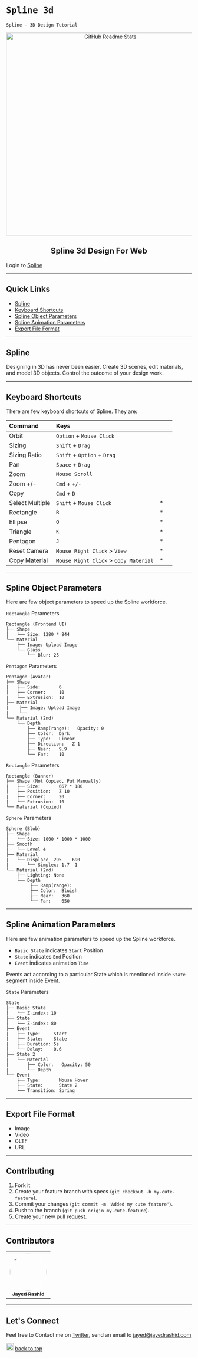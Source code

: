 
# `Spline 3d`

`Spline - 3D Design Tutorial`

<p align="center">
 <img width="550px" src="https://images.ctfassets.net/ooa29xqb8tix/3o9JjDLNNqNyctDjtHUg2T/50b3c6a6abb2c3a1a1969803d87349ed/Create_3D_site_with_Spline_and_React_image_1.jpg" align="center" alt="GitHub Readme Stats" />
 <h2 align="center">Spline 3d Design For Web</h2>
</p>

Login to [Spline](https://app.spline.design/signin)


---

## Quick Links

- [Spline](#spline)
- [Keyboard Shortcuts](#keyboard-shortcuts)
- [Spline Object Parameters](#spline-object-parameters)
- [Spline Animation Parameters](#spline-animation-parameters)
- [Export File Format](#export-file-format)



---

## Spline

Designing in 3D has never been easier. Create 3D scenes, edit materials, and model 3D objects. Control the outcome of your design work.

---

## Keyboard Shortcuts

There are few keyboard shortcuts of Spline. They are:


| Command            | Keys                                  |   |  |
|:-------------------|:--------------------------------------|---|--|
| Orbit              | `Option` + `Mouse Click`              |   |  |
| Sizing             | `Shift` + `Drag`                      |   |  |
| Sizing Ratio       | `Shift` + `Option` + `Drag`           |   |  |
| Pan                | `Space` + `Drag`                      |   |  |
| Zoom               | `Mouse Scroll`                        |   |  |
| Zoom +/-           | `Cmd` + `+/-`                         |   |  |
| Copy               | `Cmd` + `D`                           |   |  |
| Select Multiple    | `Shift` + `Mouse Click`               | * |  |
| Rectangle          | `R`                                   | * |  |
| Ellipse            | `O`                                   | * |  |
| Triangle           | `K`                                   | * |  |
| Pentagon           | `J`                                   | * |  |
| Reset Camera       | `Mouse Right Click` > `View`          | * |  |
| Copy Material      | `Mouse Right Click` > `Copy Material` | * |  |


---

## Spline Object Parameters

Here are few object parameters to speed up the Spline workforce.

`Rectangle` Parameters

```
Rectangle (Frontend UI)
├── Shape
|   └── Size: 1280 * 844
└── Material
    ├── Image: Upload Image
    └── Glass
        └── Blur: 25
```

`Pentagon` Parameters

```
Pentagon (Avatar)
├── Shape
|   ├── Side:       6
|   ├── Corner:     10
|   └── Extrusion:  10
├── Material
|    ├── Image: Upload Image
|    └── 
└── Material (2nd)
    └── Depth
        ├── Ramp(range):   Opacity: 0
        ├── Color:  Dark
        ├── Type:   Linear
        ├── Direction:   Z 1
        ├── Near:   9.9
        └── Far:    10
```

`Rectangle` Parameters

```
Rectangle (Banner)
├── Shape (Not Copied, Put Manually)
|   ├── Size:       667 * 180
|   ├── Position:   Z 10
|   ├── Corner:     20
|   └── Extrusion:  10
└── Material (Copied)
```

`Sphere` Parameters

```
Sphere (Blob)
├── Shape
|   └── Size: 1000 * 1000 * 1000
├── Smooth
|   └── Level 4
├── Material
|   └── Displace  295    690
|       └── Simplex: 1.7  1
└── Material (2nd)
    ├── Lighting: None
    └── Depth
         ├── Ramp(range):
         ├── Color:  Bluish
         ├── Near:   360
         └── Far:    650
```


---

## Spline Animation Parameters

Here are few animation parameters to speed up the Spline workforce.

- `Basic State` indicates `Start` Position
- `State` indicates `End` Position
- `Event` indicates animation `Time`

Events act according to a particular State which is mentioned inside `State` segment inside Event. 

`State` Parameters

```
State
├── Basic State
|   └── Z-index: 10
├── State
|   └── Z-index: 80
├── Event
|   ├── Type:     Start
|   ├── State:    State
|   ├── Duration: 5s
|   └── Delay:    0.6
├── State 2
|   └── Material
|       ├── Color:   Opacity: 50
|       └── Depth
└── Event
    ├── Type:       Mouse Hover
    ├── State:      State 2
    └── Transition: Spring
```

---

## Export File Format

- Image
- Video
- GLTF
- URL


---

## Contributing

1. Fork it
2. Create your feature branch with specs (`git checkout -b my-cute-feature`).
3. Commit your changes (`git commit -m 'Added my cute feature'`).
4. Push to the branch (`git push origin my-cute-feature`).
5. Create your new pull request.

---

## Contributors

<table>
  <tr>
    <td align="center"><a href="https://jayedrashid.com/"><img src="https://avatars.githubusercontent.com/u/68325519?s=400&u=c3380d6ce56295f87d4f877de9ca04b7adf28d55&v=4" width="100px;" style="border-radius:50%; border:2px solid white;" alt=""/><br /><sub><b>Jayed Rashid</b></sub></a><br />   
  </tr>
</table>

---

## Let's Connect

Feel free to Contact me on [Twitter](https://mobile.twitter.com/jayedrashid), send an email to jayed@jayedrashid.com

<img height="20" src="https://www.bollywoodmdb.com/images/uparrow.gif"> [back to top](#quick-links)<br>



